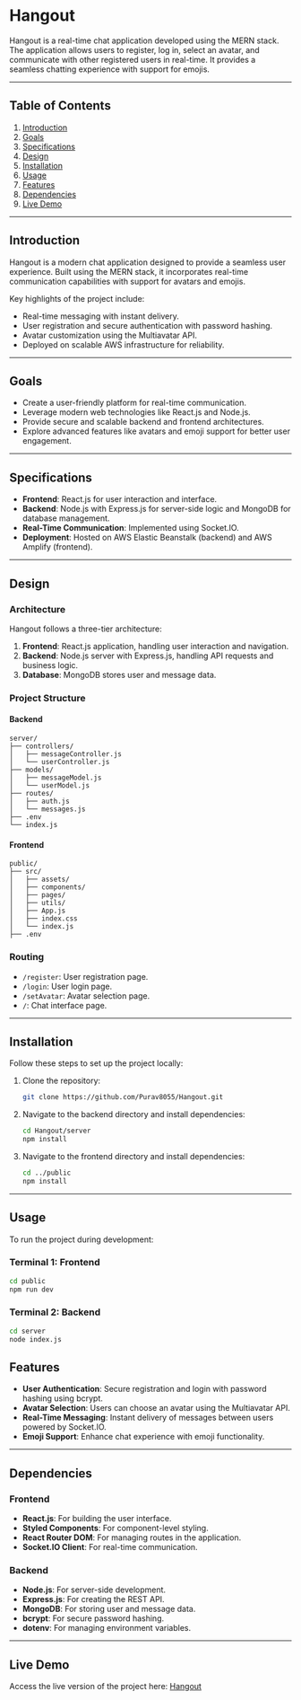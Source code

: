 # Hangout

Hangout is a real-time chat application developed using the MERN stack. The application allows users to register, log in, select an avatar, and communicate with other registered users in real-time. It provides a seamless chatting experience with support for emojis.

---

## Table of Contents

1. [Introduction](#introduction)
2. [Goals](#goals)
3. [Specifications](#specifications)
4. [Design](#design)
5. [Installation](#installation)
6. [Usage](#usage)
7. [Features](#features)
8. [Dependencies](#dependencies)
9. [Live Demo](#live-demo)

---

## Introduction

Hangout is a modern chat application designed to provide a seamless user experience. Built using the MERN stack, it incorporates real-time communication capabilities with support for avatars and emojis. 

Key highlights of the project include:
- Real-time messaging with instant delivery.
- User registration and secure authentication with password hashing.
- Avatar customization using the Multiavatar API.
- Deployed on scalable AWS infrastructure for reliability.

---

## Goals

- Create a user-friendly platform for real-time communication.
- Leverage modern web technologies like React.js and Node.js.
- Provide secure and scalable backend and frontend architectures.
- Explore advanced features like avatars and emoji support for better user engagement.

---

## Specifications

- **Frontend**: React.js for user interaction and interface.
- **Backend**: Node.js with Express.js for server-side logic and MongoDB for database management.
- **Real-Time Communication**: Implemented using Socket.IO.
- **Deployment**: Hosted on AWS Elastic Beanstalk (backend) and AWS Amplify (frontend).

---

## Design

### Architecture
Hangout follows a three-tier architecture:
1. **Frontend**: React.js application, handling user interaction and navigation.
2. **Backend**: Node.js server with Express.js, handling API requests and business logic.
3. **Database**: MongoDB stores user and message data.

### Project Structure

#### Backend
```plaintext
server/ 
├── controllers/ 
│   ├── messageController.js 
│   └── userController.js 
├── models/ 
│   ├── messageModel.js 
│   └── userModel.js 
├── routes/ 
│   ├── auth.js 
│   └── messages.js 
├── .env 
└── index.js 
```

#### Frontend
```plaintext
public/ 
├── src/ 
│   ├── assets/ 
│   ├── components/ 
│   ├── pages/ 
│   ├── utils/ 
│   ├── App.js 
│   ├── index.css 
│   └── index.js 
├── .env
```
### Routing
- `/register`: User registration page.
- `/login`: User login page.
- `/setAvatar`: Avatar selection page.
- `/`: Chat interface page.

---

## Installation

Follow these steps to set up the project locally:

1. Clone the repository:
   ```bash
   git clone https://github.com/Purav8055/Hangout.git
2. Navigate to the backend directory and install dependencies:
    ```bash
    cd Hangout/server
    npm install
3. Navigate to the frontend directory and install dependencies:
    ```bash
    cd ../public
    npm install
---
## Usage
To run the project during development:

### Terminal 1: Frontend
```bash
cd public
npm run dev
```
### Terminal 2: Backend
```bash
cd server
node index.js
```

## Features

- **User Authentication**: Secure registration and login with password hashing using bcrypt.
- **Avatar Selection**: Users can choose an avatar using the Multiavatar API.
- **Real-Time Messaging**: Instant delivery of messages between users powered by Socket.IO.
- **Emoji Support**: Enhance chat experience with emoji functionality.

---

## Dependencies

### Frontend
- **React.js**: For building the user interface.
- **Styled Components**: For component-level styling.
- **React Router DOM**: For managing routes in the application.
- **Socket.IO Client**: For real-time communication.

### Backend
- **Node.js**: For server-side development.
- **Express.js**: For creating the REST API.
- **MongoDB**: For storing user and message data.
- **bcrypt**: For secure password hashing.
- **dotenv**: For managing environment variables.

---

## Live Demo
Access the live version of the project here: [Hangout](https://master.d2fl7ji2d9wusi.amplifyapp.com)